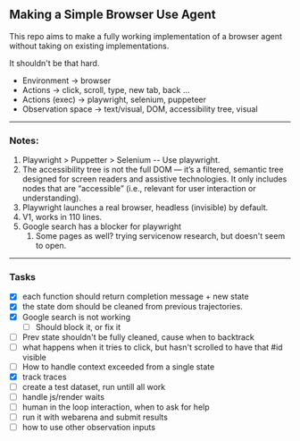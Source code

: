## Making a Simple Browser Use Agent

This repo aims to make a fully working implementation of a browser agent without taking on existing implementations.

It shouldn't be that hard.


- Environment -> browser
- Actions -> click, scroll, type, new tab, back ...
- Actions (exec) -> playwright, selenium, puppeteer
- Observation space -> text/visual, DOM, accessibility tree, visual


-----

### Notes:

1. Playwright > Puppetter > Selenium -- Use playwright.
2. The accessibility tree is not the full DOM — it’s a filtered, semantic tree designed for screen readers and assistive technologies. It only includes nodes that are “accessible” (i.e., relevant for user interaction or understanding).
3. Playwright launches a real browser, headless (invisible) by default.
4. V1, works in 110 lines.
5. Google search has a blocker for playwright
   1. Some pages as well? trying servicenow research, but doesn't seem to open.


------

### Tasks

- [x] each function should return completion message + new state
- [x] the state dom should be cleaned from previous trajectories.
- [x] Google search is not working
   - [ ] Should block it, or fix it
- [ ] Prev state shouldn't be fully cleaned, cause when to backtrack
- [ ] what happens when it tries to click, but hasn't scrolled to have that \#id visible
- [ ] How to handle context exceeded from a single state
- [x] track traces
- [ ] create a test dataset, run untill all work
- [ ] handle js/render waits
- [ ] human in the loop interaction, when to ask for help
- [ ] run it with webarena and submit results
- [ ] how to use other observation inputs